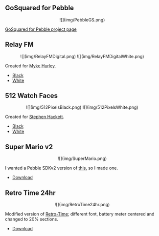 ## GoSquared for Pebble

<center>
    ![](img/PebbleGS.png)
</center>

[GoSquared for Pebble project page](https://github.com/rmlewisuk/gosquared-for-pebble)

## Relay FM

<center>
    ![](img/RelayFMDigital.png)
    ![](img/RelayFMDigitalWhite.png)
</center>

Created for [Myke Hurley](http://relay.fm).

- [Black](faces/RelayFMDigital.pbw)
- [White](faces/RelayFMDigitalWhite.pbw)

## 512 Watch Faces

<center>
    ![](img/512PixelsBlack.png)
    ![](img/512PixelsWhite.png)
</center>

Created for [Stephen Hackett](http://512pixels.net).

- [Black](faces/512pixelsblack.pbw)
- [White](faces/512pixels.pbw)

## Super Mario v2

<center>
    ![](img/SuperMario.png)
</center>

I wanted a Pebble SDKv2 version of [this](http://www.mypebblefaces.com/apps/12151/7828/), so I made one.

- [Download](faces/SuperMario.pbw)

## Retro Time 24hr

<center>
    ![](img/RetroTime24hr.png)
</center>

Modified version of [Retro-Time](https://github.com/jonwgeorge/Retro-Time); different font, battery meter centered and changed to 20% sections.

- [Download](faces/RetroTime24hr.pbw)
